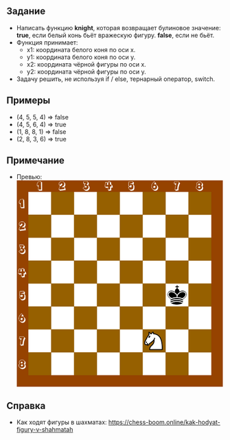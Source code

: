 ## Задание
- Написать функцию <b>knight</b>, которая возвращает булиновое значение: <b>true</b>, если белый конь бьёт вражескую фигуру. <b>false</b>, если не бьёт.
- Функция принимает:
  - x1: координата белого коня по оси x.
  - y1: координата белого коня по оси y.
  - x2: координата чёрной фигуры по оси x.
  - y2: координата чёрной фигуры по оси y.
- Задачу решить, не используя if / else, тернарный оператор, switch.

## Примеры
- (4, 5, 5, 4) => false
- (4, 5, 6, 4) => true
- (1, 8, 8, 1) => false
- (2, 8, 3, 6) => true

## Примечание
- Превью: ![превью](./preview.jpg)

## Справка
- Как ходят фигуры в шахматах: https://chess-boom.online/kak-hodyat-figury-v-shahmatah
